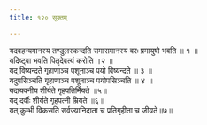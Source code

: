 ```yaml
---
title: १२० सूक्तम्

---
```

यदवहन्यमानस्य तण्डुलस्कन्दति समासमानस्य वरः प्रमायुषो भवति ॥ १ ॥  
यदिष्ट्वा भवति पितृदेवत्यं करोति ।२ ॥  
यद् विष्यन्दते गृहाणाञ्च पशूनाञ्च पयो विष्यन्दते ॥ ३ ॥  
यदुपसिञ्चति गृहाणाञ्च पशूनाञ्च पयोपसिञ्चति ॥ ४ ॥  
यदायवनीय शीर्यते गृहपतिर्मियते ॥५॥  
यद् दर्वीः शीर्यते गृहपत्नी म्रियते ॥६॥  
यत् कुम्भी विकसति सर्वज्यानिदाता च प्रतिगृहीता च जीयते॥७॥  